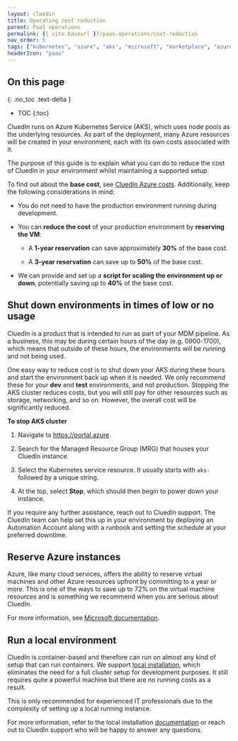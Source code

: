 ```yaml
---
layout: cluedin
title: Operating cost reduction
parent: PaaS operations
permalink: {{ site.baseurl }}/paas-operations/cost-reduction
nav_order: 5
tags: ["kubernetes", "azure", "aks", "microsoft", "marketplace", "azure-marketplace", "cost", "reduction", "reducing"]
headerIcon: "paas"
---
```

## On this page
{: .no_toc .text-delta }
- TOC
{:toc}

CluedIn runs on Azure Kubernetes Service (AKS), which uses node pools as the underlying resources. As part of the deployment, many Azure resources will be created in your environment, each with its own costs associated with it.

The purpose of this guide is to explain what you can do to reduce the cost of CluedIn in your environment whilst maintaining a supported setup.

To find out about the **base cost**, see [CluedIn Azure costs](https://www.cluedin.com/cluedin-azure-costs). Additionally, keep the following considerations in mind:

- You do not need to have the production environment running during development.

- You can **reduce the cost** of your production environment by **reserving the VM**:

    - A **1-year reservation** can save approximately **30%** of the base cost.
    
    - A **3-year reservation** can save up to **50%** of the base cost.

- We can provide and set up a **script for scaling the environment up or down**, potentially saving up to **40%** of the base cost.

## Shut down environments in times of low or no usage

CluedIn is a product that is intended to run as part of your MDM pipeline. As a business, this may be during certain hours of the day (e.g. 0900-1700), which means that outside of these hours, the environments will be running and not being used.

One easy way to reduce cost is to shut down your AKS during these hours and start the environment back up when it is needed. We only recommend these for your **dev** and **test** environments, and not production. Stopping the AKS cluster reduces costs, but you will still pay for other resources such as storage, networking, and so on. However, the overall cost will be significantly reduced.

**To stop AKS cluster**

1. Navigate to https://portal.azure.

1. Search for the Managed Resource Group (MRG) that houses your CluedIn instance.

1. Select the Kubernetes service resource. It usually starts with `aks-` followed by a unique string.

1. At the top, select **Stop**, which should then begin to power down your instance.

If you require any further assistance, reach out to CluedIn support. The CluedIn team can help set this up in your environment by deploying an Automation Account along with a runbook and setting the schedule at your preferred downtime.

## Reserve Azure instances

Azure, like many cloud services, offers the ability to reserve virtual machines and other Azure resources upfront by committing to a year or more. This is one of the ways to save up to 72% on the virtual machine resources and is something we recommend when you are serious about CluedIn.

For more information, see [Microsoft documentation](https://azure.microsoft.com/en-gb/pricing/reserved-vm-instances).

## Run a local environment

CluedIn is container-based and therefore can run on almost any kind of setup that can run containers. We support [local installation](/deployment/local), which eliminates the need for a full cluster setup for development purposes. It still requires quite a powerful machine but there are no running costs as a result.

This is only recommended for experienced IT professionals due to the complexity of setting up a local running instance.

For more information, refer to the local installation [documentation](/deployment/local) or reach out to CluedIn support who will be happy to answer any questions.